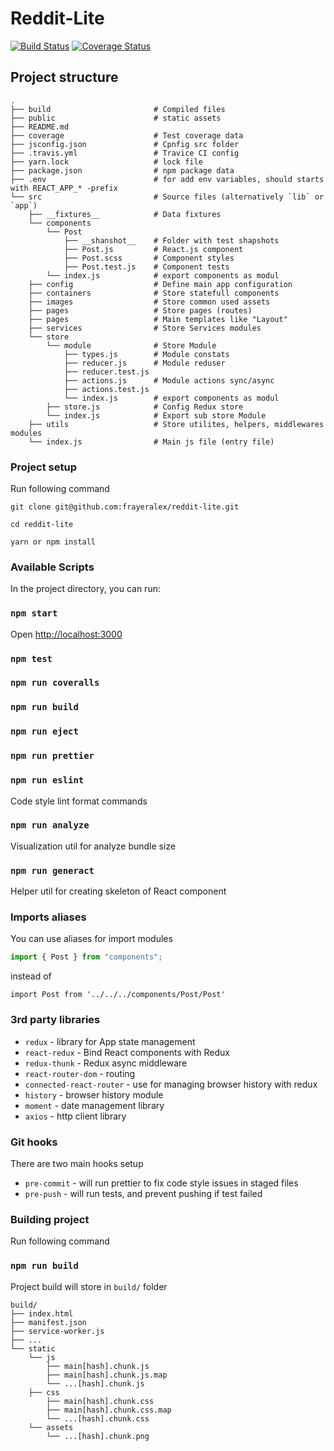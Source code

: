 Reddit-Lite
==============
[![Build Status](https://travis-ci.org/frayeralex/reddit-lite.svg?branch=master)](https://travis-ci.org/frayeralex/reddit-lite)
[![Coverage Status](https://coveralls.io/repos/github/frayeralex/reddit-lite/badge.svg?branch=master)](https://coveralls.io/github/frayeralex/reddit-lite?branch=master)
## Project structure

    .
    ├── build                       # Compiled files
    ├── public                      # static assets
    ├── README.md                 
    ├── coverage                    # Test coverage data
    ├── jsconfig.json               # Cpnfig src folder
    ├── .travis.yml                 # Travice CI config
    ├── yarn.lock                   # lock file
    ├── package.json                # npm package data
    ├── .env                        # for add env variables, should starts with REACT_APP_* -prefix
    └── src                         # Source files (alternatively `lib` or `app`)
        ├── __fixtures__            # Data fixtures
        └── components
            └── Post
                ├── __shanshot__    # Folder with test shapshots
                ├── Post.js         # React.js component
                ├── Post.scss       # Component styles
                ├── Post.test.js    # Component tests
            └── index.js            # export components as modul
        ├── config                  # Define main app configuration
        ├── containers              # Store statefull components
        ├── images                  # Store common used assets
        ├── pages                   # Store pages (routes) 
        ├── pages                   # Main templates like "Layout"
        ├── services                # Store Services modules
        └── store                   
            └── module              # Store Module
                ├── types.js        # Module constats
                ├── reducer.js      # Module reduser
                ├── reducer.test.js     
                ├── actions.js      # Module actions sync/async
                ├── actions.test.js 
                └── index.js        # export components as modul
            ├── store.js            # Config Redux store
            └── index.js            # Export sub store Module
        ├── utils                   # Store utilites, helpers, middlewares modules
        └── index.js                # Main js file (entry file)

### Project setup

Run following command

`git clone git@github.com:frayeralex/reddit-lite.git` 

`cd reddit-lite`

`yarn or npm install`

### Available Scripts

In the project directory, you can run:

### `npm start` 
Open [http://localhost:3000](http://localhost:3000) 

### `npm test`
### `npm run coveralls`
### `npm run build`
### `npm run eject`

### `npm run prettier`
### `npm run eslint`
Code style lint format commands

### `npm run analyze`
Visualization util for analyze bundle size

### `npm run generact`
Helper util for creating skeleton of React component

### Imports aliases

You can use aliases for import modules
```javascript
import { Post } from "components";
```
instead of 
```jsinjade
import Post from '../../../components/Post/Post'
```

### 3rd party libraries

- `redux` - library for App state management
- `react-redux` - Bind React components with Redux 
- `redux-thunk` - Redux async middleware
- `react-router-dom` - routing
- `connected-react-router` - use for managing browser history with redux
- `history` - browser history module
- `moment` - date management library
- `axios` - http client library

### Git hooks

There are two main hooks setup
- `pre-commit` - will run prettier to fix code style issues in staged files
- `pre-push` - will run tests, and prevent pushing if test failed

### Building project

Run following command
### `npm run build`

Project build will store in `build/` folder

    build/
    ├── index.html                      
    ├── manifest.json                      
    ├── service-worker.js               
    ├── ...               
    └── static                   
        └── js 
            ├── main[hash].chunk.js             
            ├── main[hash].chunk.js.map            
            └── ...[hash].chunk.js
        ├── css    
            ├── main[hash].chunk.css             
            ├── main[hash].chunk.css.map             
            └── ...[hash].chunk.css
        └── assets                  
            └── ...[hash].chunk.png         
